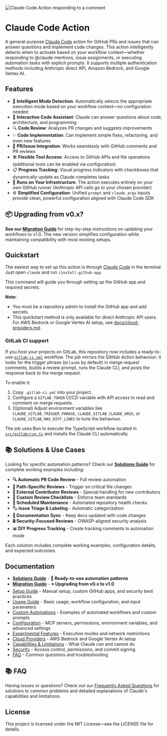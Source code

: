 ![Claude Code Action responding to a comment](https://github.com/user-attachments/assets/1d60c2e9-82ed-4ee5-b749-f9e021c85f4d)

# Claude Code Action

A general-purpose [Claude Code](https://claude.ai/code) action for GitHub PRs and issues that can answer questions and implement code changes. This action intelligently detects when to activate based on your workflow context—whether responding to @claude mentions, issue assignments, or executing automation tasks with explicit prompts. It supports multiple authentication methods including Anthropic direct API, Amazon Bedrock, and Google Vertex AI.

## Features

- 🎯 **Intelligent Mode Detection**: Automatically selects the appropriate execution mode based on your workflow context—no configuration needed
- 🤖 **Interactive Code Assistant**: Claude can answer questions about code, architecture, and programming
- 🔍 **Code Review**: Analyzes PR changes and suggests improvements
- ✨ **Code Implementation**: Can implement simple fixes, refactoring, and even new features
- 💬 **PR/Issue Integration**: Works seamlessly with GitHub comments and PR reviews
- 🛠️ **Flexible Tool Access**: Access to GitHub APIs and file operations (additional tools can be enabled via configuration)
- 📋 **Progress Tracking**: Visual progress indicators with checkboxes that dynamically update as Claude completes tasks
- 🏃 **Runs on Your Infrastructure**: The action executes entirely on your own GitHub runner (Anthropic API calls go to your chosen provider)
- ⚙️ **Simplified Configuration**: Unified `prompt` and `claude_args` inputs provide clean, powerful configuration aligned with Claude Code SDK

## 📦 Upgrading from v0.x?

**See our [Migration Guide](./docs/migration-guide.md)** for step-by-step instructions on updating your workflows to v1.0. The new version simplifies configuration while maintaining compatibility with most existing setups.

## Quickstart

The easiest way to set up this action is through [Claude Code](https://claude.ai/code) in the terminal. Just open `claude` and run `/install-github-app`.

This command will guide you through setting up the GitHub app and required secrets.

**Note**:

- You must be a repository admin to install the GitHub app and add secrets
- This quickstart method is only available for direct Anthropic API users. For AWS Bedrock or Google Vertex AI setup, see [docs/cloud-providers.md](./docs/cloud-providers.md).

### GitLab CI support

If you host your projects on GitLab, this repository now includes a ready-to-use [`gitlab-ci.yml`](./.gitlab-ci.yml) workflow. The job mirrors the GitHub Action behaviour: it looks for the trigger phrase (`@claude` by default) in merge request comments, builds a review prompt, runs the Claude CLI, and posts the response back to the merge request.

To enable it:

1. Copy `.gitlab-ci.yml` into your project.
2. Configure a `GITLAB_TOKEN` CI/CD variable with API access to read and comment on merge requests.
3. (Optional) Adjust environment variables like `CLAUDE_GITLAB_TRIGGER_PHRASE`, `CLAUDE_GITLAB_CLAUDE_ARGS`, or `CLAUDE_GITLAB_MAX_DIFF_LINES` to tune the behaviour.

The job uses Bun to execute the TypeScript workflow located in [`src/gitlab/run.ts`](./src/gitlab/run.ts) and installs the Claude CLI automatically.

## 📚 Solutions & Use Cases

Looking for specific automation patterns? Check our **[Solutions Guide](./docs/solutions.md)** for complete working examples including:

- **🔍 Automatic PR Code Review** - Full review automation
- **📂 Path-Specific Reviews** - Trigger on critical file changes
- **👥 External Contributor Reviews** - Special handling for new contributors
- **📝 Custom Review Checklists** - Enforce team standards
- **🔄 Scheduled Maintenance** - Automated repository health checks
- **🏷️ Issue Triage & Labeling** - Automatic categorization
- **📖 Documentation Sync** - Keep docs updated with code changes
- **🔒 Security-Focused Reviews** - OWASP-aligned security analysis
- **📊 DIY Progress Tracking** - Create tracking comments in automation mode

Each solution includes complete working examples, configuration details, and expected outcomes.

## Documentation

- **[Solutions Guide](./docs/solutions.md)** - **🎯 Ready-to-use automation patterns**
- **[Migration Guide](./docs/migration-guide.md)** - **⭐ Upgrading from v0.x to v1.0**
- [Setup Guide](./docs/setup.md) - Manual setup, custom GitHub apps, and security best practices
- [Usage Guide](./docs/usage.md) - Basic usage, workflow configuration, and input parameters
- [Custom Automations](./docs/custom-automations.md) - Examples of automated workflows and custom prompts
- [Configuration](./docs/configuration.md) - MCP servers, permissions, environment variables, and advanced settings
- [Experimental Features](./docs/experimental.md) - Execution modes and network restrictions
- [Cloud Providers](./docs/cloud-providers.md) - AWS Bedrock and Google Vertex AI setup
- [Capabilities & Limitations](./docs/capabilities-and-limitations.md) - What Claude can and cannot do
- [Security](./docs/security.md) - Access control, permissions, and commit signing
- [FAQ](./docs/faq.md) - Common questions and troubleshooting

## 📚 FAQ

Having issues or questions? Check out our [Frequently Asked Questions](./docs/faq.md) for solutions to common problems and detailed explanations of Claude's capabilities and limitations.

## License

This project is licensed under the MIT License—see the LICENSE file for details.
